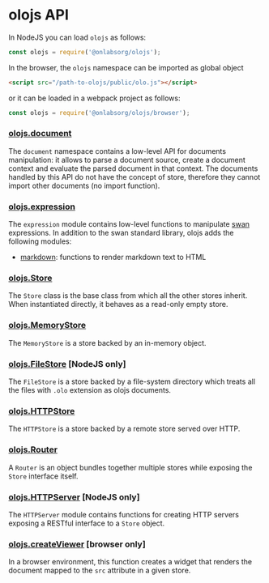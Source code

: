 # olojs API
In NodeJS you can load `olojs` as follows:

```js
const olojs = require('@onlabsorg/olojs');
```

In the browser, the `olojs` namespace can be imported as global object

```html
<script src="/path-to-olojs/public/olo.js"></script>
```

or it can be loaded in a webpack project as follows:

```js
const olojs = require('@onlabsorg/olojs/browser');
```

### [olojs.document](./api/document.md)
The `document` namespace contains a low-level API for documents manipulation:
it allows to parse a document source, create a document context and evaluate
the parsed document in that context. The documents handled by this API do not
have the concept of store, therefore they cannot import other documents (no
import function).

### [olojs.expression](https://github.com/onlabsorg/swan-js/blob/main/docs/api.md)
The `expression` module contains low-level functions to manipulate
[swan](https://github.com/onlabsorg/swan-js) expressions. In addition to the
swan standard library, olojs adds the following modules:
- [markdown](./stdlib/markdown.md): functions to render markdown text to HTML

### [olojs.Store](./api/store.md)
The `Store` class is the base class from which all the other stores inherit.
When instantiated directly, it behaves as a read-only empty store.

### [olojs.MemoryStore](./api/memory-store.md)
The `MemoryStore` is a store backed by an in-memory object.

### [olojs.FileStore](./api/file-store.md) [NodeJS only]
The `FileStore` is a store backed by a file-system directory which treats all
the files with `.olo` extension as olojs documents.

### [olojs.HTTPStore](./api/http-store.md)
The `HTTPStore` is a store backed by a remote store served over HTTP.

### [olojs.Router](./api/router.md)
A `Router` is an object bundles together multiple stores while exposing the
`Store` interface itself.

### [olojs.HTTPServer](./api/http-server.md) [NodeJS only]
The `HTTPServer` module contains functions for creating HTTP servers exposing
a RESTful interface to a `Store` object.

### [olojs.createViewer](./api/create-viewer.md) [browser only]
In a browser environment, this function creates a widget that renders the
document mapped to the `src` attribute in a given store.
